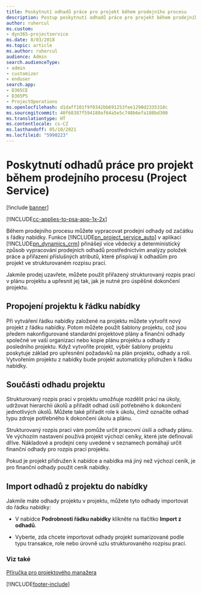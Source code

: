 ```yaml
---
title: Poskytnutí odhadů práce pro projekt během prodejního procesu
description: Postup poskytnutí odhadů práce pro projekt během prodejního procesu v Project Service
author: ruhercul
ms.custom:
- dyn365-projectservice
ms.date: 8/03/2018
ms.topic: article
ms.author: ruhercul
audience: Admin
search.audienceType:
- admin
- customizer
- enduser
search.app:
- D365CE
- D365PS
- ProjectOperations
ms.openlocfilehash: d1daff101f9f0342bb691253fee1290d2335318c
ms.sourcegitcommit: 40f68387f594180af64a5e5c748b6efa188bd300
ms.translationtype: HT
ms.contentlocale: cs-CZ
ms.lasthandoff: 05/10/2021
ms.locfileid: "5998223"
---
```

# <a name="provide-work-estimates-for-a-project-during-the-sales-process-project-service"></a>Poskytnutí odhadů práce pro projekt během prodejního procesu (Project Service)

[!include [banner](../includes/psa-now-project-operations.md)]

[!INCLUDE[cc-applies-to-psa-app-1x-2x](../includes/cc-applies-to-psa-app-1x-2x.md)]

Během prodejního procesu můžete vypracovat prodejní odhady od začátku s řádky nabídky. Funkce [!INCLUDE[pn_project_service_auto](../includes/pn-project-service-auto.md)] v aplikaci [!INCLUDE[pn_dynamics_crm](../includes/pn-dynamics-crm.md)] přinášejí více vědecký a deterministický způsob vypracování prodejních odhadů prostřednictvím analýzy položek práce a přiřazení příslušných atributů, které přispívají k odhadům pro projekt ve strukturovaném rozpisu prací.  
  
 Jakmile prodej uzavřete, můžete použít přiřazený strukturovaný rozpis prací v plánu projektu a upřesnit jej tak, jak je nutné pro úspěšné dokončení projektu.  
  
## <a name="link-a-project-to-a-quote-line"></a>Propojení projektu k řádku nabídky  
 Při vytváření řádku nabídky založené na projektu můžete vytvořit nový projekt z řádku nabídky. Potom můžete použít šablony projektu, což jsou předem nakonfigurované standardní projektové plány a finanční odhady společné ve vaší organizaci nebo kopie plánu projektu a odhady z posledního projektu. Když vytvoříte projekt, výběr šablony projektu poskytuje základ pro upřesnění požadavků na plán projektu, odhady a roli. Vytvořením projektu z nabídky bude projekt automaticky přidružen k řádku nabídky.  
  
## <a name="project-estimate-components"></a>Součásti odhadu projektu  
 Strukturovaný rozpis prací v projektu umožňuje rozdělit práci na úkoly, udržovat hierarchii úkolů a přiřadit odhad úsilí potřebného k dokončení jednotlivých úkolů. Můžete také přiřadit role k úkolu, čímž označíte odhad typu zdroje potřebného k dokončení úkolu a plánu.  
  
 Strukturovaný rozpis prací vám pomůže určit pracovní úsilí a odhady plánu. Ve výchozím nastavení používá projekt výchozí ceníky, které jste definovali dříve. Nákladové a prodejní ceny uvedené v seznamech pomáhají určit finanční odhady pro rozpis prací projektu.  
  
 Pokud je projekt přidružen k nabídce a nabídka má jiný než výchozí ceník, je pro finanční odhady použit ceník nabídky.  
  
## <a name="import-estimates-from-a-project-into-a-quote"></a>Import odhadů z projektu do nabídky  
 Jakmile máte odhady projektu v projektu, můžete tyto odhady importovat do řádku nabídky:  
  
-   V nabídce **Podrobnosti řádku nabídky** klikněte na tlačítko **Import z odhadů**. 

-   Vyberte, zda chcete importovat odhady projekt sumarizované podle typu transakce, role nebo úrovně uzlu strukturovaného rozpisu prací.  
  
### <a name="see-also"></a>Viz také  
 [Příručka pro projektového manažera](../psa/project-manager-guide.md)


[!INCLUDE[footer-include](../includes/footer-banner.md)]